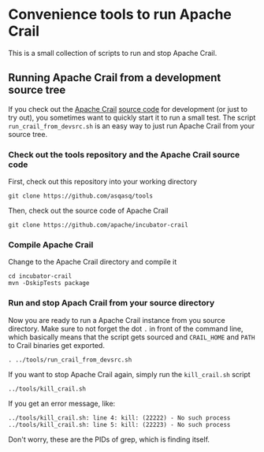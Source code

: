 # Convenience tools to run Apache Crail

This is a small collection of scripts to run and stop Apache Crail.

## Running Apache Crail from a development source tree

If you check out the [Apache Crail](http://crail.apache.org/) [source code](https://github.com/apache/incubator-crail)
for development (or just to try out), you sometimes want to quickly start it to run a small test.
The script `run_crail_from_devsrc.sh` is an easy way to just run Apache Crail from your source tree.

### Check out the tools repository and the Apache Crail source code
First, check out this repository into your working directory

    git clone https://github.com/asqasq/tools
    
Then, check out the source code of Apache Crail

    git clone https://github.com/apache/incubator-crail

### Compile Apache Crail
Change to the Apache Crail directory and compile it

    cd incubator-crail
    mvn -DskipTests package

### Run and stop Apach Crail from your source directory
Now you are ready to run a Apache Crail instance from you source directory. Make sure to not forget the dot `.`
in front of the command line, which basically means that the script gets sourced and `CRAIL_HOME` and `PATH` to
Crail binaries get exported.

    . ../tools/run_crail_from_devsrc.sh

If you want to stop Apache Crail again, simply run the `kill_crail.sh` script

    ../tools/kill_crail.sh

If you get an error message, like:

    ../tools/kill_crail.sh: line 4: kill: (22222) - No such process
    ../tools/kill_crail.sh: line 5: kill: (22223) - No such process

Don't worry, these are the PIDs of grep, which is finding itself.
